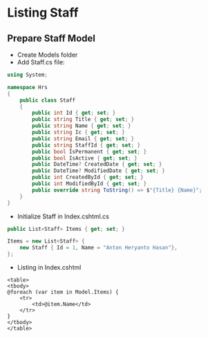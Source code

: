 # Listing Staff 

## Prepare Staff Model
* Create Models folder
* Add Staff.cs file:
```cs
using System;

namespace Hrs
{
    public class Staff
    {
        public int Id { get; set; }
        public string Title { get; set; }
        public string Name { get; set; }
        public string Ic { get; set; }    
        public string Email { get; set; }    
        public string StaffId { get; set; }
        public bool IsPermanent { get; set; }
        public bool IsActive { get; set; }
        public DateTime? CreatedDate { get; set; }
        public DateTime? ModifiedDate { get; set; }
        public int CreatedById { get; set; }
        public int ModifiedById { get; set; }
        public override string ToString() => $"{Title} {Name}";
    }
}
```

* Initialize Staff in Index.cshtml.cs
```cs
public List<Staff> Items { get; set; }

Items = new List<Staff> {
    new Staff { Id = 1, Name = "Anton Heryanto Hasan"},    
};
```

* Listing in Index.cshtml
```cshtml
<table>
<tbody>
@foreach (var item in Model.Items) {
    <tr>
        <td>@item.Name</td>
    </tr>
}
</tbody>
</table>
```
